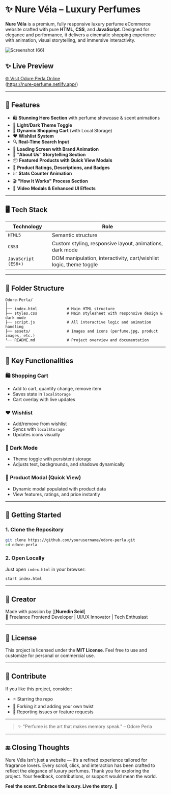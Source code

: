 # ✨ Nure Véla – Luxury Perfumes  
  
**Nure Véla** is a premium, fully responsive luxury perfume eCommerce website crafted with pure **HTML**, **CSS**, and **JavaScript**. Designed for elegance and performance, it delivers a cinematic shopping experience with animation, visual storytelling, and immersive interactivity.


![Screenshot (66)](https://github.com/user-attachments/assets/0b8f02a4-cda1-4f82-8140-94b3b5e14943)


## ✨ Live Preview

[🌐 Visit Odore Perla Online]((https://nure-perfume.netlify.app/))  
(https://nure-perfume.netlify.app/)

---

## 🌟 Features

* 🛍️ **Stunning Hero Section** with perfume showcase & scent animations
* 🌙 **Light/Dark Theme Toggle**
* 🛒 **Dynamic Shopping Cart** (with Local Storage)
* ❤️ **Wishlist System**
* 🔍 **Real-Time Search Input**
* 💨 **Loading Screen with Brand Animation**
* 👑 **"About Us" Storytelling Section**
* 📦 **Featured Products with Quick View Modals**
* 🧾 **Product Ratings, Descriptions, and Badges**
* 📈 **Stats Counter Animation**
* 🎬 **"How It Works" Process Section**
* 🎥 **Video Modals & Enhanced UI Effects**

---

## 🖥️ Tech Stack

| Technology          | Role                                                               |
| ------------------- | ------------------------------------------------------------------ |
| `HTML5`             | Semantic structure                                                 |
| `CSS3`              | Custom styling, responsive layout, animations, dark mode           |
| `JavaScript (ES6+)` | DOM manipulation, interactivity, cart/wishlist logic, theme toggle |

---

## 📂 Folder Structure

```plaintext
Odore-Perla/
│
├── index.html             # Main HTML structure
├── styles.css             # Main stylesheet with responsive design & dark mode
├── script.js              # All interactive logic and animation handling
├── assets/                # Images and icons (perfume.jpg, product images, etc.)
└── README.md              # Project overview and documentation
```

---

## 🔧 Key Functionalities

### 🛍️ Shopping Cart

* Add to cart, quantity change, remove item
* Saves state in `localStorage`
* Cart overlay with live updates

### ❤️ Wishlist

* Add/remove from wishlist
* Syncs with `localStorage`
* Updates icons visually

### 🌙 Dark Mode

* Theme toggle with persistent storage
* Adjusts text, backgrounds, and shadows dynamically

### 🧪 Product Modal (Quick View)

* Dynamic modal populated with product data
* View features, ratings, and price instantly

---



## 🚀 Getting Started

### 1. Clone the Repository

```bash
git clone https://github.com/yourusername/odore-perla.git
cd odore-perla
```

### 2. Open Locally

Just open `index.html` in your browser:

```bash
start index.html
```

---

## 🧠 Creator

Made with passion by [[**Nuredin Seid**]<br>
🚀 Freelance Frontend Developer | UI/UX Innovator | Tech Enthusiast

---

## 📜 License

This project is licensed under the **MIT License**. Feel free to use and customize for personal or commercial use.

---

## 🙌 Contribute

If you like this project, consider:

* ⭐ Starring the repo
* 🔀 Forking it and adding your own twist
* 🐞 Reporting issues or feature requests

---


> ✨ "Perfume is the art that makes memory speak." – Odore Perla

---

## 🔚 Closing Thoughts

 Nure Véla isn’t just a website — it’s a refined experience tailored for fragrance lovers. Every scroll, click, and interaction has been crafted to reflect the elegance of luxury perfumes. Thank you for exploring the project. Your feedback, contributions, or support would mean the world.

**Feel the scent. Embrace the luxury. Live the story.** 🌸
